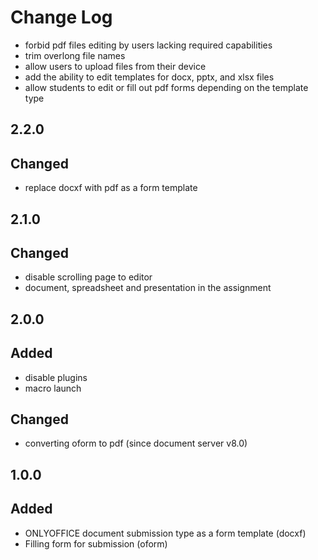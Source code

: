 # Change Log
- forbid pdf files editing by users lacking required capabilities
- trim overlong file names
- allow users to upload files from their device
- add the ability to edit templates for docx, pptx, and xlsx files
- allow students to edit or fill out pdf forms depending on the template type

## 2.2.0
## Changed
- replace docxf with pdf as a form template

## 2.1.0
## Changed
- disable scrolling page to editor
- document, spreadsheet and presentation in the assignment

## 2.0.0
## Added
- disable plugins
- macro launch

## Changed
- converting oform to pdf (since document server v8.0)

## 1.0.0
## Added
- ONLYOFFICE document submission type as a form template (docxf)
- Filling form for submission (oform)
